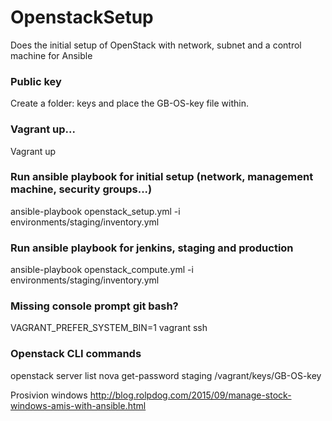 # OpenstackSetup

Does the initial setup of OpenStack with network, subnet and a control machine for Ansible

### Public key
Create a folder: keys and place the GB-OS-key file within.

### Vagrant up...
Vagrant up

### Run ansible playbook for initial setup (network, management machine, security groups...)
ansible-playbook openstack_setup.yml -i environments/staging/inventory.yml
### Run ansible playbook for jenkins, staging and production
ansible-playbook openstack_compute.yml -i environments/staging/inventory.yml


### Missing console prompt git bash?
VAGRANT_PREFER_SYSTEM_BIN=1 vagrant ssh

### Openstack CLI commands
openstack server list
nova get-password staging /vagrant/keys/GB-OS-key

Prosivion windows http://blog.rolpdog.com/2015/09/manage-stock-windows-amis-with-ansible.html

